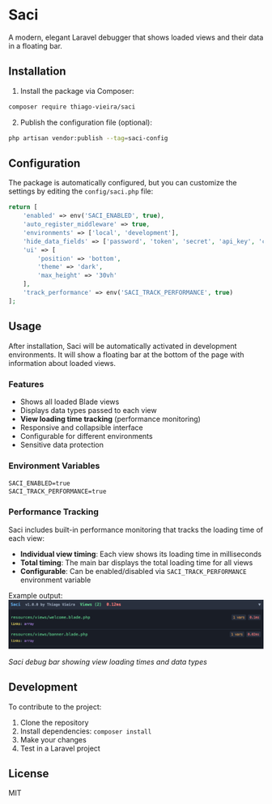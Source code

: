 # Saci

A modern, elegant Laravel debugger that shows loaded views and their data in a floating bar.

## Installation

1. Install the package via Composer:
```bash
composer require thiago-vieira/saci
```

2. Publish the configuration file (optional):
```bash
php artisan vendor:publish --tag=saci-config
```

## Configuration

The package is automatically configured, but you can customize the settings by editing the `config/saci.php` file:

```php
return [
    'enabled' => env('SACI_ENABLED', true),
    'auto_register_middleware' => true,
    'environments' => ['local', 'development'],
    'hide_data_fields' => ['password', 'token', 'secret', 'api_key', 'credentials'],
    'ui' => [
        'position' => 'bottom',
        'theme' => 'dark',
        'max_height' => '30vh'
    ],
    'track_performance' => env('SACI_TRACK_PERFORMANCE', true)
];
```

## Usage

After installation, Saci will be automatically activated in development environments. It will show a floating bar at the bottom of the page with information about loaded views.

### Features

- Shows all loaded Blade views
- Displays data types passed to each view
- **View loading time tracking** (performance monitoring)
- Responsive and collapsible interface
- Configurable for different environments
- Sensitive data protection

### Environment Variables

```env
SACI_ENABLED=true
SACI_TRACK_PERFORMANCE=true
```

### Performance Tracking

Saci includes built-in performance monitoring that tracks the loading time of each view:

- **Individual view timing**: Each view shows its loading time in milliseconds
- **Total timing**: The main bar displays the total loading time for all views
- **Configurable**: Can be enabled/disabled via `SACI_TRACK_PERFORMANCE` environment variable

Example output:
![Saci Debug Bar](https://github.com/thiagomrvieira/saci/blob/main/src/assets/images/saci-screenshot.png)

*Saci debug bar showing view loading times and data types*

## Development

To contribute to the project:

1. Clone the repository
2. Install dependencies: `composer install`
3. Make your changes
4. Test in a Laravel project

## License

MIT